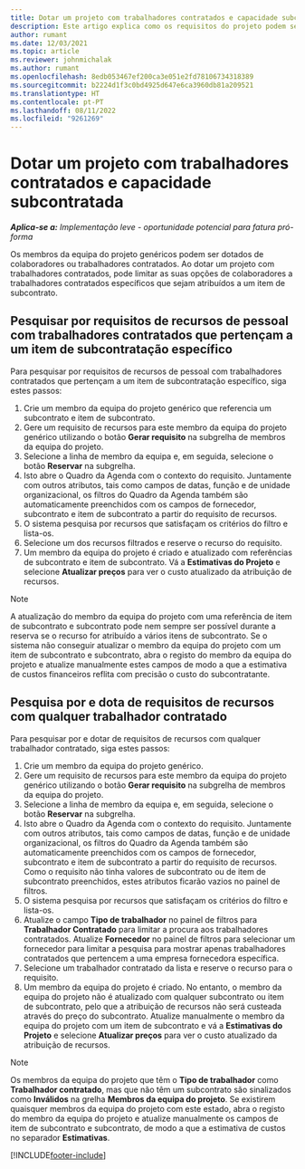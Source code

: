 ```yaml
---
title: Dotar um projeto com trabalhadores contratados e capacidade subcontratada
description: Este artigo explica como os requisitos do projeto podem ser dotados de colaboradores utilizando trabalhadores contratados ou capacidade subcontratada no Microsoft Dynamics 365 Project Operations.
author: rumant
ms.date: 12/03/2021
ms.topic: article
ms.reviewer: johnmichalak
ms.author: rumant
ms.openlocfilehash: 8edb053467ef200ca3e051e2fd78106734318389
ms.sourcegitcommit: b2224d1f3c0bd4925d647e6ca3960db81a209521
ms.translationtype: HT
ms.contentlocale: pt-PT
ms.lasthandoff: 08/11/2022
ms.locfileid: "9261269"
---
```

# <a name="staffing-a-project-with-contract-workers-and-subcontracted-capacity"></a>Dotar um projeto com trabalhadores contratados e capacidade subcontratada

_**Aplica-se a:** Implementação leve - oportunidade potencial para fatura pró-forma_

Os membros da equipa do projeto genéricos podem ser dotados de colaboradores ou trabalhadores contratados. Ao dotar um projeto com trabalhadores contratados, pode limitar as suas opções de colaboradores a trabalhadores contratados específicos que sejam atribuídos a um item de subcontrato. 

## <a name="search-for-staff-resource-requirements-with-contract-workers-that-belong-to-a-specific-subcontract-line"></a>Pesquisar por requisitos de recursos de pessoal com trabalhadores contratados que pertençam a um item de subcontratação específico

Para pesquisar por requisitos de recursos de pessoal com trabalhadores contratados que pertençam a um item de subcontratação específico, siga estes passos:

1. Crie um membro da equipa do projeto genérico que referencia um subcontrato e item de subcontrato.
2. Gere um requisito de recursos para este membro da equipa do projeto genérico utilizando o botão **Gerar requisito** na subgrelha de membros da equipa do projeto.
3. Selecione a linha de membro da equipa e, em seguida, selecione o botão **Reservar** na subgrelha. 
4. Isto abre o Quadro da Agenda com o contexto do requisito. Juntamente com outros atributos, tais como campos de datas, função e de unidade organizacional, os filtros do Quadro da Agenda também são automaticamente preenchidos com os campos de fornecedor, subcontrato e item de subcontrato a partir do requisito de recursos.
5. O sistema pesquisa por recursos que satisfaçam os critérios do filtro e lista-os. 
6. Selecione um dos recursos filtrados e reserve o recurso do requisito. 
7. Um membro da equipa do projeto é criado e atualizado com referências de subcontrato e item de subcontrato. Vá a **Estimativas do Projeto** e selecione **Atualizar preços** para ver o custo atualizado da atribuição de recursos. 

> [!NOTE]
> A atualização do membro da equipa do projeto com uma referência de item de subcontrato e subcontrato pode nem sempre ser possível durante a reserva se o recurso for atribuído a vários itens de subcontrato. Se o sistema não conseguir atualizar o membro da equipa do projeto com um item de subcontrato e subcontrato, abra o registo do membro da equipa do projeto e atualize manualmente estes campos de modo a que a estimativa de custos financeiros reflita com precisão o custo do subcontratante.

## <a name="search-for-and-staff-resource-requirements-with-any-contract-worker"></a>Pesquisa por e dota de requisitos de recursos com qualquer trabalhador contratado

Para pesquisar por e dotar de requisitos de recursos com qualquer trabalhador contratado, siga estes passos:

1. Crie um membro da equipa do projeto genérico.
2. Gere um requisito de recursos para este membro da equipa do projeto genérico utilizando o botão **Gerar requisito** na subgrelha de membros da equipa do projeto.
3. Selecione a linha de membro da equipa e, em seguida, selecione o botão **Reservar** na subgrelha. 
4. Isto abre o Quadro da Agenda com o contexto do requisito. Juntamente com outros atributos, tais como campos de datas, função e de unidade organizacional, os filtros do Quadro da Agenda também são automaticamente preenchidos com os campos de fornecedor, subcontrato e item de subcontrato a partir do requisito de recursos. Como o requisito não tinha valores de subcontrato ou de item de subcontrato preenchidos, estes atributos ficarão vazios no painel de filtros.
5. O sistema pesquisa por recursos que satisfaçam os critérios do filtro e lista-os.
6. Atualize o campo **Tipo de trabalhador** no painel de filtros para **Trabalhador Contratado** para limitar a procura aos trabalhadores contratados. Atualize **Fornecedor** no painel de filtros para selecionar um fornecedor para limitar a pesquisa para mostrar apenas trabalhadores contratados que pertencem a uma empresa fornecedora específica.
7. Selecione um trabalhador contratado da lista e reserve o recurso para o requisito.
8. Um membro da equipa do projeto é criado. No entanto, o membro da equipa do projeto não é atualizado com qualquer subcontrato ou item de subcontrato, pelo que a atribuição de recursos não será custeada através do preço do subcontrato. Atualize manualmente o membro da equipa do projeto com um item de subcontrato e vá a **Estimativas do Projeto** e selecione **Atualizar preços** para ver o custo atualizado da atribuição de recursos.

> [!NOTE]
> Os membros da equipa do projeto que têm o **Tipo de trabalhador** como **Trabalhador contratado**, mas que não têm um subcontrato são sinalizados como **Inválidos** na grelha **Membros da equipa do projeto**. Se existirem quaisquer membros da equipa do projeto com este estado, abra o registo do membro da equipa do projeto e atualize manualmente os campos de item de subcontrato e subcontrato, de modo a que a estimativa de custos no separador **Estimativas**. 


[!INCLUDE[footer-include](../../includes/footer-banner.md)]
